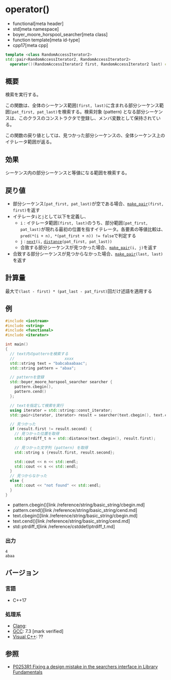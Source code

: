 # operator()
* functional[meta header]
* std[meta namespace]
* boyer_moore_horspool_searcher[meta class]
* function template[meta id-type]
* cpp17[meta cpp]

```cpp
template <class RandomAccessIterator2>
std::pair<RandomAccessIterator2, RandomAccessIterator2>
  operator()(RandomAccessIterator2 first, RandomAccessIterator2 last) const;
```

## 概要
検索を実行する。

この関数は、全体のシーケンス範囲`[first, last)`に含まれる部分シーケンス範囲`[pat_first, pat_last)`を検索する。検索対象 (pattern) となる部分シーケンスは、このクラスのコンストラクタで登録し、メンバ変数として保持されている。

この関数の戻り値としては、見つかった部分シーケンスの、全体シーケンス上のイテレータ範囲が返る。


## 効果
シーケンス内の部分シーケンスと等値になる範囲を検索する。


## 戻り値
- 部分シーケンス`[pat_first, pat_last)`が空である場合、[`make_pair`](/reference/utility/make_pair.md)`(first, first)`を返す
- イテレータ`i`と`j`として以下を定義し、
    - `i` : イテレータ範囲`[first, last)`のうち、部分範囲`[pat_first, pat_last)`が現れる最初の位置を指すイテレータ。各要素の等値比較は、`pred(*(i + n), *(pat_first + n)) != false`で判定する
    - `j` : [`next`](/reference/iterator/next.md)`(i,` [`distance`](/reference/iterator/distance.md)`(pat_first, pat_last))`
    - 合致する部分シーケンスが見つかった場合、[`make_pair`](/reference/utility/make_pair.md)`(i, j)`を返す
- 合致する部分シーケンスが見つからなかった場合、[`make_pair`](/reference/utility/make_pair.md)`(last, last)`を返す


## 計算量
最大で`(last - first) * (pat_last - pat_first)`回だけ述語を適用する


## 例
```cpp example
#include <iostream>
#include <string>
#include <functional>
#include <iterator>

int main()
{
  // text内のpatternを検索する
  //                      xxxx
  std::string text = "babcabaabaac";
  std::string pattern = "abaa";

  // patternを登録
  std::boyer_moore_horspool_searcher searcher {
    pattern.cbegin(),
    pattern.cend()
  };

  // textを指定して検索を実行
  using iterator = std::string::const_iterator;
  std::pair<iterator, iterator> result = searcher(text.cbegin(), text.cend());

  // 見つかった
  if (result.first != result.second) {
    // 見つかった位置を取得
    std::ptrdiff_t n = std::distance(text.cbegin(), result.first);

    // 見つかった文字列 (pattern) を取得
    std::string s {result.first, result.second};

    std::cout << n << std::endl;
    std::cout << s << std::endl;
  }
  // 見つからなかった
  else {
    std::cout << "not found" << std::endl;
  }
}
```
* pattern.cbegin()[link /reference/string/basic_string/cbegin.md]
* pattern.cend()[link /reference/string/basic_string/cend.md]
* text.cbegin()[link /reference/string/basic_string/cbegin.md]
* text.cend()[link /reference/string/basic_string/cend.md]
* std::ptrdiff_t[link /reference/cstddef/ptrdiff_t.md]

### 出力
```
4
abaa
```


## バージョン
### 言語
- C++17

### 処理系
- [Clang](/implementation.md#clang):
- [GCC](/implementation.md#gcc): 7.3 [mark verified]
- [Visual C++](/implementation.md#visual_cpp): ??


## 参照
- [P0253R1 Fixing a design mistake in the searchers interface in Library Fundamentals](http://www.open-std.org/jtc1/sc22/wg21/docs/papers/2016/p0253r1.pdf)
